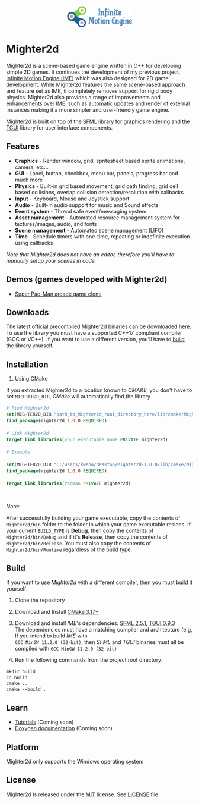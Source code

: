 <p align="center">
    <img src="logo.png" alt="IME Logo">
</p>

# Mighter2d

Mighter2d is a scene-based game engine written in C++ for developing simple 2D games. It continues the development of 
my previous project, [Infinite Motion Engine (IME)](https://github.com/KwenaMashamaite/IME) which was also designed for
2D game development. While Mighter2d features the same scene-based approach and feature set as IME, it completely removes
support for rigid body physics. Mighter2d also provides a range of improvements and enhancements over IME, such as automatic
updates and render of external instances making it a more 
simpler and user-friendly game engine.

Mighter2d is built on top of the [SFML](https://www.sfml-dev.org/index.php) library for graphics rendering and the [TGUI](https://tgui.eu/) library for user interface components.

## Features

* **Graphics** - Render window, grid, spritesheet based sprite animations, camera, etc...
* **GUI** - Label, button, checkbox, menu bar, panels, progress bar and much more
* **Physics** - Built-in grid based movement, grid path finding, grid cell based collisions, overlap collision detection/resolution with callbacks 
* **Input** - Keyboard, Mouse and Joystick support
* **Audio** - Built-in audio support for music and Sound effects
* **Event system** - Thread safe event/messaging system
* **Asset management** - Automated resource management system for textures/images, audio, and fonts
* **Scene management** - Automated scene management (LIFO)
* **Time** - Schedule timers with one-time, repeating or indefinite execution using callbacks

*Note that Mighter2d does not have an editor, therefore you'll have to manually setup your scenes in code.*

## Demos (games developed with Mighter2d)

* [Super Pac-Man arcade game clone](https://github.com/KwenaMashamaite/SuperPacMan)

## Downloads

The latest official precompiled Mighter2d binaries can be downloaded [here](https://github.com/KwenaMashamaite/Mighter2d/releases/tag/v1.0.0).
To use the library you must have a supported C++17 compliant compiler (GCC or VC++).
If you want to use a different version, you'll have to [build](#Build) the library yourself.

## Installation

1. Using CMake

If you extracted Mighter2d to a location known to *CMAKE*, you don't have to
set `MIGHTER2D_DIR`, *CMake* will automatically find the library

```cmake
# Find Mighter2d
set(MIGHTER2D_DIR "path_to_Mighter2d_root_directory_here/lib/cmake/Mighter2d") # Skip if Mighter2d installed in known location
find_package(mighter2d 1.0.0 REQUIRED)

# Link Mighter2d
target_link_libraries(your_executable_name PRIVATE mighter2d)

# Example

set(MIGHTER2D_DIR "C:/users/kwena/desktop/Mighter2d-1.0.0/lib/cmake/Mighter2d") # Skip if Mighter2d installed in known location
find_package(mighter2d 1.0.0 REQUIRED)

target_link_libraries(Pacman PRIVATE mighter2d)

```
<br>

<em>Note:</em>

After successfully building your game executable, copy the contents of `Mighter2d/bin` folder to the
folder in which your game executable resides. If your current `BUILD_TYPE` is **Debug**, then copy
the contents of `Mighter2d/bin/Debug` and if it's **Release**, then copy the contents of `Mighter2d/bin/Release`.
You must also copy the contents of `Mighter2d/bin/Runtime` regardless of the build type.

##  Build

If you want to use *Mighter2d* with a different compiler, then you must build it yourself:

1. Clone the repository
2. Download and Install [CMake 3.17+](https://cmake.org/)
3. Download and install *IME*'s dependencies: [SFML 2.5.1](https://www.sfml-dev.org/index.php), [TGUI 0.9.3](https://tgui.eu/) <br>
   The dependencies must have a matching compiler and architecture (e.g, If you intend to build *IME* with <br>
   `GCC MinGW 11.2.0 (32-bit)`, then *SFML* and *TGUI* binaries must all be compiled with `GCC MinGW 11.2.0 (32-bit)`
   <br>

4. Run the following commands from the project root directory:

```shell
mkdir build
cd build
cmake ..
cmake --build .
```

## Learn

* [Tutorials](#) (Coming soon)
* [Doxygen documentation](#) (Coming soon)

## Platform

Mighter2d only supports the Windows operating system 

## License

Mighter2d is released under the [MIT](https://opensource.org/licenses/MIT) license. See [LICENSE](LICENSE) file.
